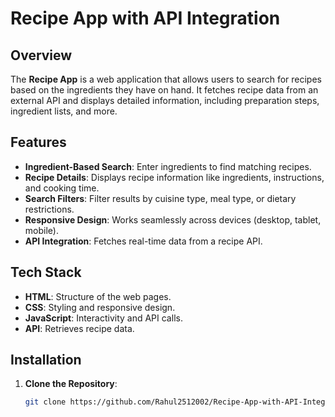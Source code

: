 # Recipe App with API Integration

## Overview

The **Recipe App** is a web application that allows users to search for recipes based on the ingredients they have on hand. It fetches recipe data from an external API and displays detailed information, including preparation steps, ingredient lists, and more.

## Features

- **Ingredient-Based Search**: Enter ingredients to find matching recipes.
- **Recipe Details**: Displays recipe information like ingredients, instructions, and cooking time.
- **Search Filters**: Filter results by cuisine type, meal type, or dietary restrictions.
- **Responsive Design**: Works seamlessly across devices (desktop, tablet, mobile).
- **API Integration**: Fetches real-time data from a recipe API.

## Tech Stack

- **HTML**: Structure of the web pages.
- **CSS**: Styling and responsive design.
- **JavaScript**: Interactivity and API calls.
- **API**: Retrieves recipe data.

## Installation

1. **Clone the Repository**:
   ```bash
   git clone https://github.com/Rahul2512002/Recipe-App-with-API-Integration.git

